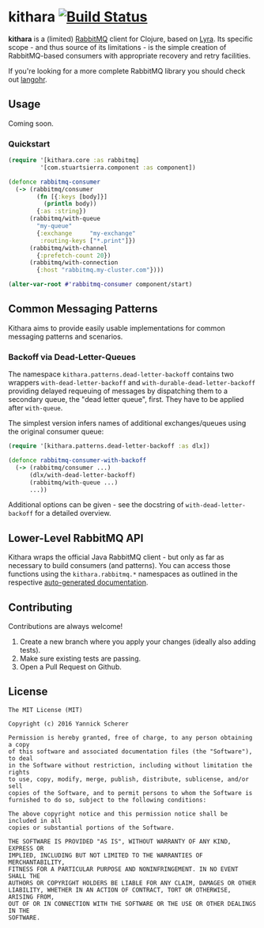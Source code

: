# kithara [![Build Status](https://travis-ci.org/xsc/kithara.svg?branch=master)](https://travis-ci.org/xsc/kithara)

__kithara__ is a (limited) [RabbitMQ][rabbitmq] client for Clojure, based on
[Lyra][lyra]. Its specific scope - and thus source of its limitations - is the
simple creation of RabbitMQ-based consumers with appropriate recovery and retry
facilities.

If you're looking for a more complete RabbitMQ library you should check out
[langohr][langohr].

[rabbitmq]: https://www.rabbitmq.com
[lyra]: https://github.com/jhalterman/lyra
[langohr]: https://github.com/michaelklishin/langohr

## Usage

Coming soon.

### Quickstart

```clojure
(require '[kithara.core :as rabbitmq]
         '[com.stuartsierra.component :as component])

(defonce rabbitmq-consumer
  (-> (rabbitmq/consumer
        (fn [{:keys [body]}]
          (println body))
        {:as :string})
      (rabbitmq/with-queue
        "my-queue"
        {:exchange     "my-exchange"
         :routing-keys ["*.print"]})
      (rabbitmq/with-channel
        {:prefetch-count 20})
      (rabbitmq/with-connection
        {:host "rabbitmq.my-cluster.com"})))

(alter-var-root #'rabbitmq-consumer component/start)
```

## Common Messaging Patterns

Kithara aims to provide easily usable implementations for common messaging
patterns and scenarios.

### Backoff via Dead-Letter-Queues

The namespace `kithara.patterns.dead-letter-backoff` contains two wrappers
`with-dead-letter-backoff` and `with-durable-dead-letter-backoff` providing
delayed requeuing of messages by dispatching them to a secondary queue, the
"dead letter queue", first. They have to be applied after `with-queue`.

The simplest version infers names of additional exchanges/queues using the
original consumer queue:

```clojure
(require '[kithara.patterns.dead-letter-backoff :as dlx])

(defonce rabbitmq-consumer-with-backoff
  (-> (rabbitmq/consumer ...)
      (dlx/with-dead-letter-backoff)
      (rabbitmq/with-queue ...)
      ...))
```

Additional options can be given - see the docstring of
`with-dead-letter-backoff` for a detailed overview.

## Lower-Level RabbitMQ API

Kithara wraps the official Java RabbitMQ client - but only as far as necessary
to build consumers (and patterns). You can access those functions using
the `kithara.rabbitmq.*` namespaces as outlined in the respective
[auto-generated documentation][rabbitmq-docs].

[rabbitmq-docs]: http://xsc.github.io/kithara/rabbitmq/index.html

## Contributing

Contributions are always welcome!

1. Create a new branch where you apply your changes (ideally also adding tests).
2. Make sure existing tests are passing.
3. Open a Pull Request on Github.

## License

```
The MIT License (MIT)

Copyright (c) 2016 Yannick Scherer

Permission is hereby granted, free of charge, to any person obtaining a copy
of this software and associated documentation files (the "Software"), to deal
in the Software without restriction, including without limitation the rights
to use, copy, modify, merge, publish, distribute, sublicense, and/or sell
copies of the Software, and to permit persons to whom the Software is
furnished to do so, subject to the following conditions:

The above copyright notice and this permission notice shall be included in all
copies or substantial portions of the Software.

THE SOFTWARE IS PROVIDED "AS IS", WITHOUT WARRANTY OF ANY KIND, EXPRESS OR
IMPLIED, INCLUDING BUT NOT LIMITED TO THE WARRANTIES OF MERCHANTABILITY,
FITNESS FOR A PARTICULAR PURPOSE AND NONINFRINGEMENT. IN NO EVENT SHALL THE
AUTHORS OR COPYRIGHT HOLDERS BE LIABLE FOR ANY CLAIM, DAMAGES OR OTHER
LIABILITY, WHETHER IN AN ACTION OF CONTRACT, TORT OR OTHERWISE, ARISING FROM,
OUT OF OR IN CONNECTION WITH THE SOFTWARE OR THE USE OR OTHER DEALINGS IN THE
SOFTWARE.
```
